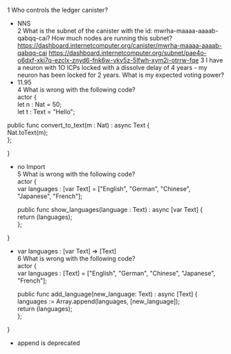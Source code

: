 1 Who controls the ledger canister?  
  - NNS  
2 What is the subnet of the canister with the id: mwrha-maaaa-aaaab-qabqq-cai? How much nodes are running this subnet?  
  https://dashboard.internetcomputer.org/canister/mwrha-maaaa-aaaab-qabqq-cai
  https://dashboard.internetcomputer.org/subnet/pae4o-o6dxf-xki7q-ezclx-znyd6-fnk6w-vkv5z-5lfwh-xym2i-otrrw-fqe
3 I have a neuron with 1O ICPs locked with a dissolve delay of 4 years - my neuron has been locked for 2 years. What is my expected voting power?  
  - 11.95  
4 What is wrong with the following code?  
actor {  
  let n : Nat = 50;  
  let t : Text = "Hello";  

  public func convert_to_text(m : Nat) : async Text {  
    Nat.toText(m);  
  };  
   
} 
- no Import  
5 What is wrong with the following code?   
actor {  
  var languages : [var Text] = ["English", "German", "Chinese", "Japanese", "French"];  
  
  public func show_languages(language : Text) : async [var Text] {  
    return (languages);  
  };  
 
}  
- var languages : [var Text]  => [Text]  
6 What is wrong with the following code?  
actor {  
  var languages : [Text] = ["English", "German", "Chinese", "Japanese", "French"];  

  public func add_language(new_language: Text) : async [Text] {  
    languages := Array.append<Text>(languages, [new_language]);  
    return (languages);  
  };  
   
}  
- append is deprecated  
